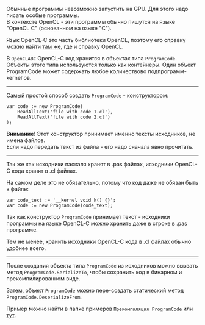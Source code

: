 ﻿


Обычные программы невозможно запустить на GPU. Для этого надо писать особые программы.\
В контексте OpenCL - эти программы обычно пишутся на языке "OpenCL C" (основанном на языке "C").

Язык OpenCL-C это часть библиотеки OpenCL, поэтому его справку можно найти [там же](https://www.khronos.org/registry/OpenCL/), где и справку OpenCL.

В `OpenCLABC` OpenCL-C код хранится в объектах типа `ProgramCode`.\
Объекты этого типа используются только как контейнеры.
Один объект ProgramCode может содержать любое количествово подпрограмм-kernel'ов.

---

Самый простой способ создать `ProgramCode` - конструктором:
```
var code := new ProgramCode(
	ReadAllText('file with code 1.cl'),
	ReadAllText('file with code 2.cl')
);
```
**Внимание**! Этот конструктор принимает именно тексты исходников, не имена файлов.\
Если надо передать текст из файла - его надо сначала явно прочитать.

---

Так же как исходники паскаля хранят в .pas файлах, исходники OpenCL-C кода хранят в .cl файлах.

На самом деле это не обязательно, потому что код даже не обязан быть в файле:
```
var code_text := '__kernel void k() {}';
var code := new ProgramCode(code_text);
```
Так как конструктор `ProgramCode` принимает текст - исходники программы
на языке OpenCL-C можно хранить даже в строке в .pas программе.

Тем не менее, хранить исходники OpenCL-C кода в .cl файлах обычно удобнее всего.

---

После создания объекта типа `ProgramCode` из исходников можно вызвать
метод `ProgramCode.SerializeTo`, чтобы сохранить код в бинарном и прекомпилированном виде.

Затем, объект `ProgramCode` можно пере-создать статический метод `ProgramCode.DeserializeFrom`.

Пример можно найти в папке примеров `Прекомпиляция ProgramCode` или [тут](https://github.com/SunSerega/POCGL/tree/master/Samples/OpenCLABC/Прекомпиляция%20ProgramCode).


